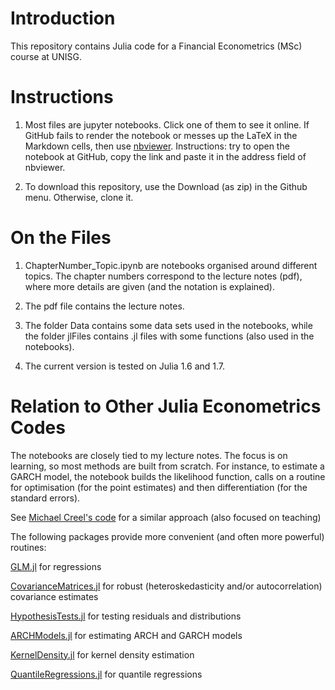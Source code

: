 # Introduction

This repository contains Julia code for a Financial Econometrics (MSc) course at UNISG. 


# Instructions

1.  Most files are jupyter notebooks. Click one of them to see it online. If GitHub fails to render the notebook or messes up the LaTeX in the Markdown cells, then use [nbviewer](https://nbviewer.jupyter.org/). Instructions: try to open the notebook at GitHub, copy the link and paste it in the address field of nbviewer.

2.  To download this repository, use the Download (as zip) in the Github menu. Otherwise, clone it.


# On the Files

1. ChapterNumber_Topic.ipynb are notebooks organised around different topics. The chapter numbers correspond to the lecture notes (pdf), where more details are given (and the notation is explained).

2. The pdf file contains the lecture notes.

3. The folder Data contains some data sets used in the notebooks, while the folder jlFiles contains .jl files with some functions (also used in the notebooks).

4. The current version is tested on Julia 1.6 and 1.7.


# Relation to Other Julia Econometrics Codes

The notebooks are closely tied to my lecture notes. The focus is on learning, so most methods are built from scratch. For instance, to estimate a GARCH model, the notebook builds the likelihood function, calls on a routine for optimisation (for the point estimates) and then differentiation (for the standard errors).

See [Michael Creel's code](https://github.com/mcreel/Econometrics)
for a similar approach (also focused on teaching)

The following packages provide more convenient (and often more powerful) routines:  

[GLM.jl](https://github.com/JuliaStats/GLM.jl)
for regressions

[CovarianceMatrices.jl](https://github.com/gragusa/CovarianceMatrices.jl)
for robust (heteroskedasticity and/or autocorrelation) covariance estimates

[HypothesisTests.jl](https://github.com/JuliaStats/HypothesisTests.jl)
for testing residuals and distributions

[ARCHModels.jl](https://github.com/s-broda/ARCHModels.jl)
for estimating ARCH and GARCH models

[KernelDensity.jl](https://github.com/JuliaStats/KernelDensity.jl)
for kernel density estimation

[QuantileRegressions.jl](https://github.com/pkofod/QuantileRegressions.jl)
for quantile regressions
